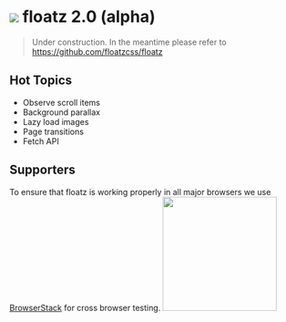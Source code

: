 ![](https://github.com/floatzcss/floatz/blob/master/wiki/logo.png) floatz 2.0 (alpha)
======
> Under construction. In the meantime please refer to https://github.com/floatzcss/floatz

## Hot Topics
* Observe scroll items
* Background parallax
* Lazy load images
* Page transitions
* Fetch API

## Supporters
To ensure that floatz is working properly in all major browsers we use [BrowserStack](https://www.browserstack.com/) for cross browser testing.
<img src="https://user-images.githubusercontent.com/7689394/34140703-c60a6020-e47c-11e7-9f54-1ef83d9c4a8a.png" width="200">
